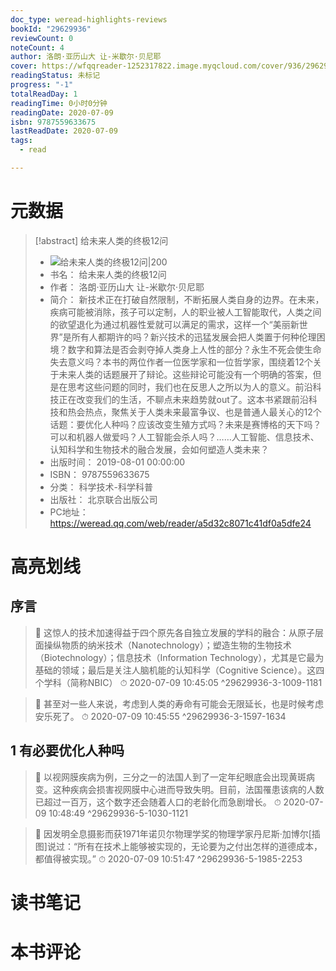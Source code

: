 ```yaml
---
doc_type: weread-highlights-reviews
bookId: "29629936"
reviewCount: 0
noteCount: 4
author: 洛朗·亚历山大 让-米歇尔·贝尼耶
cover: https://wfqqreader-1252317822.image.myqcloud.com/cover/936/29629936/t7_29629936.jpg
readingStatus: 未标记
progress: "-1"
totalReadDay: 1
readingTime: 0小时0分钟
readingDate: 2020-07-09
isbn: 9787559633675
lastReadDate: 2020-07-09
tags:
  - read

---
```

# 元数据
> [!abstract] 给未来人类的终极12问
> - ![ 给未来人类的终极12问|200](https://wfqqreader-1252317822.image.myqcloud.com/cover/936/29629936/t7_29629936.jpg)
> - 书名： 给未来人类的终极12问
> - 作者： 洛朗·亚历山大 让-米歇尔·贝尼耶
> - 简介： 新技术正在打破自然限制，不断拓展人类自身的边界。在未来，疾病可能被消除，孩子可以定制，人的职业被人工智能取代，人类之间的欲望退化为通过机器性爱就可以满足的需求，这样一个“美丽新世界”是所有人都期许的吗？新兴技术的迅猛发展会把人类置于何种伦理困境？数字和算法是否会剥夺掉人类身上人性的部分？永生不死会使生命失去意义吗？本书的两位作者一位医学家和一位哲学家，围绕着12个关于未来人类的话题展开了辩论。这些辩论可能没有一个明确的答案，但是在思考这些问题的同时，我们也在反思人之所以为人的意义。前沿科技正在改变我们的生活，不聊点未来趋势就out了。这本书紧跟前沿科技和热会热点，聚焦关于人类未来最富争议、也是普通人最关心的12个话题：要优化人种吗？应该改变生殖方式吗？未来是赛博格的天下吗？可以和机器人做爱吗？人工智能会杀人吗？……人工智能、信息技术、认知科学和生物技术的融合发展，会如何塑造人类未来？
> - 出版时间： 2019-08-01 00:00:00
> - ISBN： 9787559633675
> - 分类： 科学技术-科学科普
> - 出版社： 北京联合出版公司
> - PC地址：https://weread.qq.com/web/reader/a5d32c8071c41df0a5dfe24

# 高亮划线

## 序言

> 📌 这惊人的技术加速得益于四个原先各自独立发展的学科的融合：从原子层面操纵物质的纳米技术（Nanotechnology）；塑造生物的生物技术（Biotechnology）；信息技术（Information Technology），尤其是它最为基础的领域；最后是关注人脑机能的认知科学（Cognitive Science）。这四个学科（简称NBIC） 
> ⏱ 2020-07-09 10:45:05 ^29629936-3-1009-1181

> 📌 甚至对一些人来说，考虑到人类的寿命有可能会无限延长，也是时候考虑安乐死了。 
> ⏱ 2020-07-09 10:45:55 ^29629936-3-1597-1634

## 1 有必要优化人种吗

> 📌 以视网膜疾病为例，三分之一的法国人到了一定年纪眼底会出现黄斑病变。这种疾病会损害视网膜中心进而导致失明。目前，法国罹患该病的人数已超过一百万，这个数字还会随着人口的老龄化而急剧增长。 
> ⏱ 2020-07-09 10:48:49 ^29629936-5-1030-1121

> 📌 因发明全息摄影而获1971年诺贝尔物理学奖的物理学家丹尼斯·加博尔[插图]说过：“所有在技术上能够被实现的，无论要为之付出怎样的道德成本，都值得被实现。” 
> ⏱ 2020-07-09 10:51:47 ^29629936-5-1985-2253

# 读书笔记

# 本书评论

